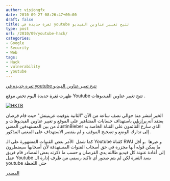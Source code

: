 ```yaml
---
author: visiongfx
date: 2010-09-27 08:26:47+00:00
draft: false
title: ثغرة جديدة في youtube تتيح تغيير عناوين الفيديو
type: post
url: /2010/09/youtube-hack/
categories:
- Google
- Security
- Web
tags:
- Hack
- vulnerability
- youtube
---
```


[ثغرة جديدة في youtube تتيح تغيير عناوين الفيديو]( https://www.it-scoop.com/2010/09/youtube-hack/)




ظهرت [ثغرة](http://pastebin.com/G0SzRYFi) جديدة اليوم تخص موقع Youtube تتيح تغيير عناوين الفيديوهات .




[![HKTB](http://filaty.com/i/1009/16623/YEX.JPG)
]( https://www.it-scoop.com/2010/09/youtube-hack/)


الخبر انتشر منذ حوالي نصف ساعة من الآن "الثانية بتوقيت غرينيتش" حيث قام قرصان يعتقد أنه[ برازيلي](http://www.youtube.com/DudeTubeHacker) باستهداف حسابات المشاهير على الموقع و تغيير عناوين الفيديوهات و من بين المستهدفين المغني JustinBieber الذي سارع القائمون على القناة الخاصة به إلى تدارك الوضع و تصحيح الموقف و لم يقتصر الاستهداف على المغني المذكور .

كما شمل  الأمر بعض القنوات المشهورة على الـ Youtube كقناة RWJ و غيرها  .و أقل ما يمكن قوله أنها مجزرة في حق أصحاب القنوات المستهدفة لأن أصحابها سيضطرون إلى أعادة عنونة كل فيديو طالته يدي القرصان و حسب ما ذكرته بعض المصادر قام فريق عمل Youtube بسد الثغرة لكن لم يتم صدور أي تاكيد رسمي من طرف إدارة ال youtube حتى اللحظة

[المصدر](https://go2-www.appspot.com/_?MT1lZ2FwO3BtYSY3NTUzMDc9ZGl0P3BocC5kYWVyaHR3b2hzL3Rlbi5zbXVyb2ZrY2FoLnd3dy8vOnB0dGg=)
